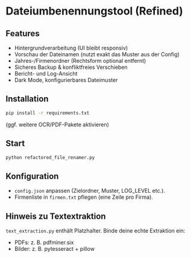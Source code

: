 # Dateiumbenennungstool (Refined)

## Features
- Hintergrundverarbeitung (UI bleibt responsiv)
- Vorschau der Dateinamen (nutzt exakt das Muster aus der Config)
- Jahres-/Firmenordner (Rechtsform optional entfernt)
- Sicheres Backup & konfliktfreies Verschieben
- Bericht- und Log-Ansicht
- Dark Mode, konfigurierbares Dateimuster

## Installation
```bash
pip install -r requirements.txt
```
(ggf. weitere OCR/PDF-Pakete aktivieren)

## Start
```bash
python refactored_file_renamer.py
```

## Konfiguration
- `config.json` anpassen (Zielordner, Muster, LOG_LEVEL etc.).
- Firmenliste in `firmen.txt` pflegen (eine Zeile pro Firma).

## Hinweis zu Textextraktion
`text_extraction.py` enthält Platzhalter. Binde deine echte Extraktion ein:
- PDFs: z. B. pdfminer.six
- Bilder: z. B. pytesseract + pillow